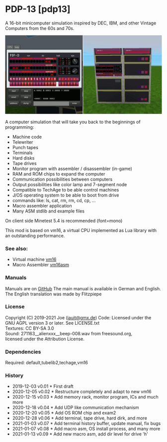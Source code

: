# PDP-13 [pdp13]

A 16-bit minicomputer simulation inspired by DEC, IBM, and other Vintage Computers from the 60s and 70s.

![screenshot](https://github.com/joe7575/pdp13/blob/main/screenshot.png)

A computer simulation that will take you back to the beginnings of programming:

- Machine code
- Telewriter
- Punch tapes
- Terminals
- Hard disks
- Tape drives
- Monitor program with assembler / disassembler (in-game)
- RAM and ROM chips to expand the computer
- Communication possibilities between computers
- Output possibilities like color lamp and 7-segment node
- Compatible to TechAge to be able control machines
- J/OS operating system to be able to boot from drive
- commands like: ls, cat, rm, rm, cd, cp, ...
- Macro assembler application
- Many ASM stdlib and example files

On client side Minetest 5.4 is recommended (font=mono)

This mod is based on vm16, a virtual CPU implemented as Lua library with an outstanding performance.



### See also:

- Virtual machine [vm16](https://github.com/joe7575/vm16)
- Macro Assembler [vm16asm](https://github.com/joe7575/vm16asm)



### Manuals

Manuals are on [GitHub](https://github.com/joe7575/pdp13/wiki)
The main manual is available in German and English.
The English translation was made by Flitzpiepe



### License

Copyright (C) 2019-2021 Joe (iauit@gmx.de)
Code: Licensed under the GNU AGPL version 3 or later. See LICENSE.txt  
Textures: CC BY-SA 3.0  
Sound: 271163__alienxxx__beep-008.wav from freesound.org,  
licensed under the Attribution License.  



### Dependencies

Required: default,tubelib2,techage,vm16



### History

- 2019-12-03  v0.01  * First draft
- 2020-12-05  v0.02  * Restructure completely and adapt to new vm16
- 2020-12-15  v0.03  * Add memory rack, monitor program, ICs and much more
- 2020-12-18  v0.04  * Add UDP like communication mechanism
- 2020-12-20  v0.05  * Add OS ROM chip and exam2
- 2020-12-28  v0.06  * Add terminal, tape drive, hard dirk, and more
- 2021-01-03  v0.07  * Add terminal history buffer, update manual, fix bugs
- 2021-01-07  v0.08  * Add macro asm, OS install process, and many more
- 2021-01-13  v0.09  * Add new macro asm, add dir level for drive 'h'

